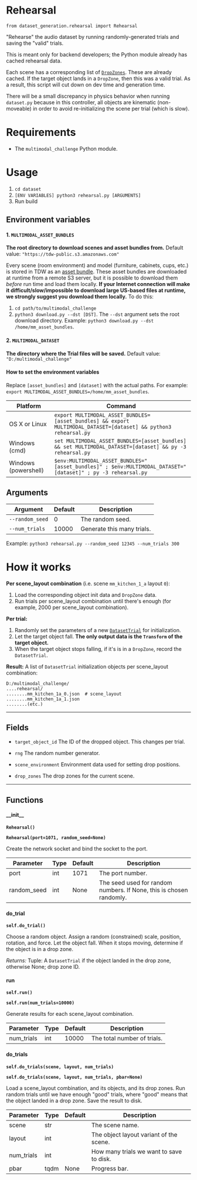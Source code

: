 # Rehearsal

`from dataset_generation.rehearsal import Rehearsal`

"Rehearse" the audio dataset by running randomly-generated trials and saving the "valid" trials.

This is meant only for backend developers; the Python module already has cached rehearsal data.

Each scene has a corresponding list of [`DropZones`](../api/drop_zone.md). These are already cached.
If the target object lands in a `DropZone`, then this was a valid trial.
As a result, this script will cut down on dev time and generation time.

There will be a small discrepancy in physics behavior when running `dataset.py` because in this controller,
all objects are kinematic (non-moveable) in order to avoid re-initializing the scene per trial (which is slow).

# Requirements

- The `multimodal_challenge` Python module.

# Usage

1. `cd dataset`
2. `[ENV VARIABLES] python3 rehearsal.py [ARGUMENTS]`
3. Run build

## Environment variables

#### 1. `MULTIMODAL_ASSET_BUNDLES`

**The root directory to download scenes and asset bundles from.** Default value: `"https://tdw-public.s3.amazonaws.com"`

Every scene (room environment) and model (furniture, cabinets, cups, etc.) is stored in TDW as an [asset bundle](https://docs.unity3d.com/Manual/AssetBundlesIntro.html). These asset bundles are downloaded at runtime from a remote S3 server, but it is possible to download them *before* run time and load them locally. **If your Internet connection will make it difficult/slow/impossible to download large US-based files at runtime, we strongly suggest you download them locally.** To do this:

1. `cd path/to/multimodal_challenge`
2. `python3 download.py --dst [DST]`. The `--dst` argument sets the root download directory. Example: `python3 download.py --dst /home/mm_asset_bundles`.

#### 2. `MULTIMODAL_DATASET`

**The directory where the Trial files will be saved.** Default value: `"D:/multimodal_challenge"`

#### How to set the environment variables

Replace `[asset_bundles]` and `[dataset]` with the actual paths. For example: `export MULTIMODAL_ASSET_BUNDLES=/home/mm_asset_bundles`.

| Platform             | Command                                                      |
| -------------------- | ------------------------------------------------------------ |
| OS X or Linux        | `export MULTIMODAL_ASSET_BUNDLES=[asset_bundles] && export MULTIMODAL_DATASET=[dataset] && python3 rehearsal.py` |
| Windows (cmd)        | `set MULTIMODAL_ASSET_BUNDLES=[asset_bundles] && set MULTIMODAL_DATASET=[dataset] && py -3 rehearsal.py` |
| Windows (powershell) | `$env:MULTIMODAL_ASSET_BUNDLES="[asset_bundles]" ; $env:MULTIMODAL_DATASET="[dataset]" ; py -3 rehearsal.py` |

## Arguments

| Argument | Default | Description |
| --- | --- | --- |
| `--random_seed` | 0 | The random seed. |
| `--num_trials` | 10000 | Generate this many trials. |

Example: `python3 rehearsal.py --random_seed 12345 --num_trials 300`

# How it works

**Per scene_layout combination** (i.e. scene `mm_kitchen_1_a` layout `0`):

1. Load the corresponding object init data and `DropZone` data.
2. Run trials per scene_layout combination until there's enough (for example, 2000 per scene_layout combination).

**Per trial:**

1. Randomly set the parameters of a new [`DatasetTrial`](../api/dataset_trial.md) for initialization.
2. Let the target object fall. **The only output data is the `Transform` of the target object.**
3. When the target object stops falling, if it's is in a `DropZone`, record the `DatasetTrial`.

**Result:** A list of `DatasetTrial` initialization objects per scene_layout combination:

```
D:/multimodal_challenge/
....rehearsal/
........mm_kitchen_1a_0.json  # scene_layout
........mm_kitchen_1a_1.json
........(etc.)
```

***

## Fields

- `target_object_id` The ID of the dropped object. This changes per trial.

- `rng` The random number generator.

- `scene_environment` Environment data used for setting drop positions.

- `drop_zones` The drop zones for the current scene.

***

## Functions

#### \_\_init\_\_

**`Rehearsal()`**

**`Rehearsal(port=1071, random_seed=None)`**

Create the network socket and bind the socket to the port.

| Parameter | Type | Default | Description |
| --- | --- | --- | --- |
| port |  int  | 1071 | The port number. |
| random_seed |  int  | None | The seed used for random numbers. If None, this is chosen randomly. |

#### do_trial

**`self.do_trial()`**

Choose a random object. Assign a random (constrained) scale, position, rotation, and force.
Let the object fall. When it stops moving, determine if the object is in a drop zone.

_Returns:_  Tuple: A `DatasetTrial` if the object landed in the drop zone, otherwise None; drop zone ID.

#### run

**`self.run()`**

**`self.run(num_trials=10000)`**

Generate results for each scene_layout combination.

| Parameter | Type | Default | Description |
| --- | --- | --- | --- |
| num_trials |  int  | 10000 | The total number of trials. |

#### do_trials

**`self.do_trials(scene, layout, num_trials)`**

**`self.do_trials(scene, layout, num_trials, pbar=None)`**

Load a scene_layout combination, and its objects, and its drop zones.
Run random trials until we have enough "good" trials, where "good" means that the object landed in a drop zone.
Save the result to disk.

| Parameter | Type | Default | Description |
| --- | --- | --- | --- |
| scene |  str |  | The scene name. |
| layout |  int |  | The object layout variant of the scene. |
| num_trials |  int |  | How many trials we want to save to disk. |
| pbar |  tqdm  | None | Progress bar. |

